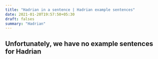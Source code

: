 ```yaml
---
title: "Hadrian in a sentence | Hadrian example sentences"
date: 2021-01-20T19:57:50+05:30
draft: falses
summary: "Hadrian"
---
```

## Unfortunately, we have no example sentences for Hadrian                 
